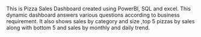 This is Pizza Sales Dashboard created using PowerBI, SQL and excel. This dynamic dashboard answers various questions according to business requirement. 
It also shows sales by category and size ,top 5 pizzas by sales along with bottom 5 and sales by monthly and daily trend.
